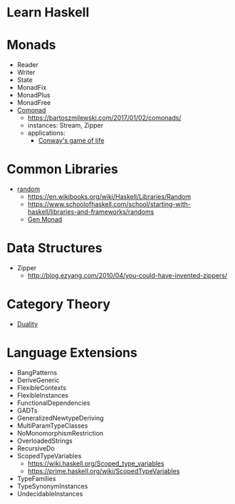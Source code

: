 # Learn Haskell

# Monads
- Reader
- Writer
- State
- MonadFix
- MonadPlus
- MonadFree
- [Comonad](https://hackage.haskell.org/package/comonad)
    - https://bartoszmilewski.com/2017/01/02/comonads/
    - instances: Stream, Zipper
    - applications:
        - [Conway's game of life](http://javran.github.io/posts/2014-08-22-comonad-zipper-and-conways-game-of-life.html)

# Common Libraries
- [random](https://hackage.haskell.org/package/random-1.1/docs/System-Random.html)
    - https://en.wikibooks.org/wiki/Haskell/Libraries/Random
    - https://www.schoolofhaskell.com/school/starting-with-haskell/libraries-and-frameworks/randoms
    - [Gen Monad](https://hackage.haskell.org/package/QuickCheck-2.11.3/docs/Test-QuickCheck-Gen.html)

# Data Structures
- Zipper
    - http://blog.ezyang.com/2010/04/you-could-have-invented-zippers/

# Category Theory
- [Duality](http://blog.ezyang.com/2012/10/duality-for-haskellers/)

# Language Extensions
- BangPatterns
- DeriveGeneric
- FlexibleContexts
- FlexibleInstances
- FunctionalDependencies
- GADTs
- GeneralizedNewtypeDeriving
- MultiParamTypeClasses
- NoMonomorphismRestriction
- OverloadedStrings
- RecursiveDo
- ScopedTypeVariables
    - https://wiki.haskell.org/Scoped_type_variables
    - https://prime.haskell.org/wiki/ScopedTypeVariables
- TypeFamilies
- TypeSynonymInstances
- UndecidableInstances
